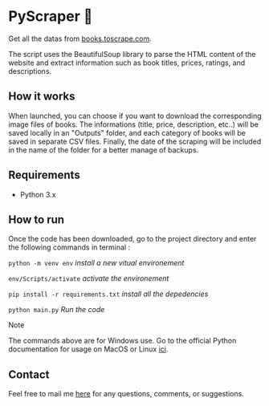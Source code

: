 # PyScraper :snake:

Get all the datas from [books.toscrape.com](https://books.toscrape.com).

The script uses the BeautifulSoup library to parse the HTML content of the website and extract information such as book titles, prices, ratings, and descriptions.


## How it works

When launched, you can choose if you want to download the corresponding image files of books. The informations (title, price, description, etc..) will be saved locally in an "Outputs" folder, and each category of books will be saved in separate CSV files. Finally, the date of the scraping will be included in the name of the folder for a better manage of backups.

## Requirements

- Python 3.x

## How to run

Once the code has been downloaded, go to the project directory and enter the following commands in terminal :

  `python -m venv env` *install a new vitual environement*
    
  `env/Scripts/activate` *activate the environement*
    
  `pip install -r requirements.txt` *install all the depedencies*
    
  `python main.py` *Run the code*

> [!NOTE]
> The commands above are for Windows use. Go to the official Python documentation for usage on MacOS or Linux [ici](https://docs.python.org/fr/3/tutorial/venv.html).

## Contact
Feel free to mail me [here](mailto:mas.ste@gmail.com) for any questions, comments, or suggestions.

